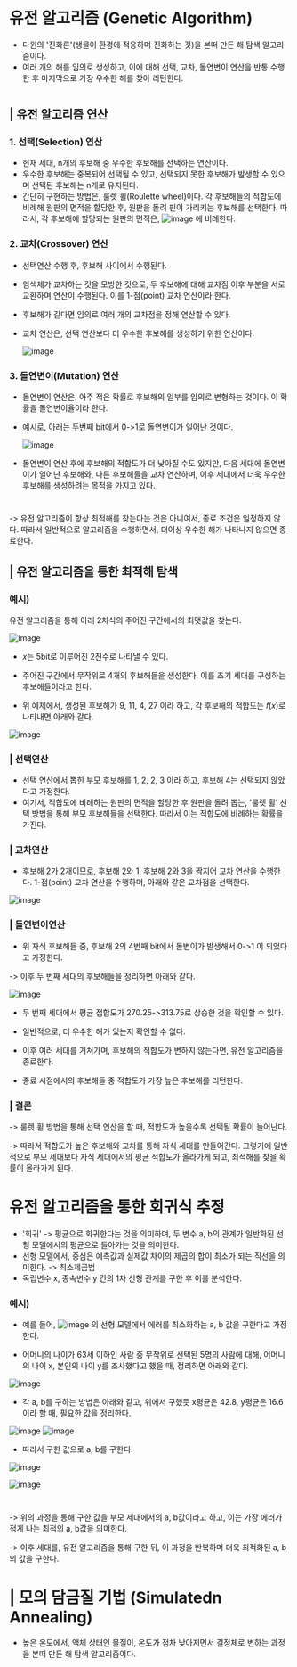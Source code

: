 
# 유전 알고리즘 (Genetic Algorithm)
*  다윈의 '진화론'(생물이 환경에 적응하며 진화하는 것)을 본떠 만든 해 탐색 알고리즘이다. 
*  여러 개의 해를 임의로 생성하고, 이에 대해 선택, 교차, 돌연변이 연산을 반통 수행한 후 마지막으로 가장 우수한 해를 찾아 리턴한다.
#
## | 유전 알고리즘 연산

### 1. 선택(Selection) 연산 
- 현재 세대, n개의 후보해 중 우수한 후보해를 선택하는 연산이다.
- 우수한 후보해는 중복되어 선택될 수 있고, 선택되지 못한 후보해가 발생할 수 있으며 선택된 후보해는 n개로 유지된다.
- 간단히 구현하는 방법은, 룰렛 휠(Roulette wheel)이다. 각 후보해들의 적합도에 비례해 원판의 면적을 할당한 후, 원판을 돌려 핀이 가리키는 후보해를 선택한다. 따라서, 각 후보해에 할당되는 원판의 면적은, ![image](https://user-images.githubusercontent.com/101811119/174244945-89564f38-a5fc-413d-aba2-0bd74147ffd6.png) 에 비례한다.
    

### 2. 교차(Crossover) 연산 
-  선택연산 수행 후, 후보해 사이에서 수행된다.
-  염색체가 교차하는 것을 모방한 것으로, 두 후보해에 대해 교차점 이후 부분을 서로 교환하며 연산이 수행된다. 이를 1-점(point) 교차 연산이라 한다.
- 후보해가 길다면 임의로 여러 개의 교차점을 정해 연산할 수 있다.
- 교차 연산은, 선택 연산보다 더 우수한 후보해를 생성하기 위한 연산이다.

    ![image](https://user-images.githubusercontent.com/101811119/174246735-aa0e88da-32e1-4f90-8e9e-b23146b9e519.png)


### 3. 돌연변이(Mutation) 연산 
- 돌연변이 연산은, 아주 적은 확률로 후보해의 일부를 임의로 변형하는 것이다. 이 확률을 돌연변이율이라 한다.
- 예시로, 아래는 두번째 bit에서 0->1로 돌연변이가 일어난 것이다.

    ![image](https://user-images.githubusercontent.com/101811119/174249557-a320305a-6c77-4cbb-95e5-49ffe3b3aed1.png)
- 돌연변이 연산 후에 후보해의 적합도가 더 낮아질 수도 있지만, 다음 세대에 돌연변이가 일어난 후보해와, 다른 후보해들을 교차 연산하며, 이후 세대에서 더욱 우수한 후보해를 생성하려는 목적을 가지고 있다.
#
-> 유전 알고리즘이 항상 최적해를 찾는다는 것은 아니여서, 종료 조건은 일정하지 않다. 따라서 일반적으로 알고리즘을 수행하면서, 더이상 우수한 해가 나타나지 않으면 종료한다.

## | 유전 알고리즘을 통한  최적해 탐색
### 예시)
유전 알고리즘을 통해 아래 2차식의 주어진 구간에서의 최댓값을 찾는다.

![image](https://user-images.githubusercontent.com/101811119/174286710-6014085f-aa7a-4980-8762-3f07abd4bef8.png)

+ 𝑥는 5bit로 이루어진 2진수로 나타낼 수 있다.

+ 주어진 구간에서 무작위로 4개의 후보해들을 생성한다. 이를 초기 세대를 구성하는 후보해들이라고 한다.

+ 위 예제에서, 생성된 후보해가 9, 11, 4, 27 이라 하고, 각 후보해의 적합도는 𝑓(𝑥)로 나타내면 아래와 같다.

![image](https://user-images.githubusercontent.com/101811119/174290121-6b5411b8-4bfe-481b-bd36-861e4da43332.png)

### | 선택연산
+ 선택 연산에서 뽑힌 부모 후보해를 1, 2, 2, 3 이라 하고, 후보해 4는 선택되지 않았다고 가정한다.
+ 여기서, 적합도에 비례하는 원판의 면적을 할당한 후 원판을 돌려 뽑는, '룰렛 휠' 선택 방법을 통해 부모 후보해들을 선택한다. 따라서 이는 적합도에 비례하는 확률을 가진다.
### | 교차연산
+ 후보해 2가 2개이므로, 후보해 2와 1, 후보해 2와 3을 짝지어 교차 연산을 수행한다. 1-점(point) 교차 연산을 수행하며, 아래와 같은 교차점을 선택한다.

![image](https://user-images.githubusercontent.com/101811119/174293232-4f6b7c81-c335-4149-833b-2ed22e1a8bf2.png)

### | 돌연변이연산
+ 위 자식 후보해들 중, 후보해 2의 4번째 bit에서 돌변이가 발생해서 0->1 이 되었다고 가정한다. 

-> 이후 두 번째 세대의 후보해들을 정리하면 아래와 같다.

![image](https://user-images.githubusercontent.com/101811119/174294547-618a2ebb-6e02-4505-9174-744922d4b98e.png)

+ 두 번째 세대에서 평균 접합도가 270.25->313.75로 상승한 것을 확인할 수 있다.

+ 일반적으로, 더 우수한 해가 있는지 확인할 수 없다.

+ 이후 여러 세대를 거쳐가며, 후보해의 적합도가 변하지 않는다면, 유전 알고리즘을 종료한다.

+ 종료 시점에서의 후보해들 중 적합도가 가장 높은 후보해를 리턴한다.


### | 결론
-> 룰렛 휠 방법을 통해 선택 연산을 할 때, 적합도가 높을수록 선택될 확률이 늘어난다. 

-> 따라서 적합도가 높은 후보해와 교차를 통해 자식 세대를 만들어간다. 그렇기에 일반적으로 부모 세대보다 자식 세대에서의 평균 적합도가 올라가게 되고, 최적해를 찾을 확률이 올라가게 된다.



# 유전 알고리즘을 통한 회귀식 추정
- '회귀' -> 평균으로 회귀한다는 것을 의미하며, 두 변수 a, b의 관계가 일반화된 선형 모델에서의 평균으로 돌아가는 것을 의미한다.
- 선형 모델에서, 중심은 예측값과 실제값 차이의 제곱의 합이 최소가 되는 직선을 의미한다. -> 최소제곱법
- 독립변수 x, 종속변수 y 간의 1차 선형 관계를 구한 후 이를 분석한다.

### 예시)
+ 예를 들어, ![image](https://user-images.githubusercontent.com/101811119/174313049-72af540f-0912-4b45-a164-ac528820a188.png) 의 선형 모델에서 에러를 최소화하는 a, b 값을 구한다고 가정한다.

+ 어머니의 나이가 63세 이하인 사람 중 무작위로 선택된 5명의 사람에 대해, 어머니의 나이 x, 본인의 나이 y를 조사했다고 했을 때, 정리하면 아래와 같다.

![image](https://user-images.githubusercontent.com/101811119/174317516-c2917b12-b1dc-4525-8aec-cc592147f07c.png)

+ 각 a, b를 구하는 방법은 아래와 같고, 위에서 구했듯 x평균은 42.8, y평균은 16.6이라 할 때, 필요한 값을 정리한다.

![image](https://user-images.githubusercontent.com/101811119/174321544-6d695118-44f5-4bb5-ba8a-f148dcae91c6.png)
![image](https://user-images.githubusercontent.com/101811119/174319017-256dd2a6-b34e-4f1d-8ac7-5af1f9af4512.png)

+ 따라서 구한 값으로 a, b를 구한다.

![image](https://user-images.githubusercontent.com/101811119/174321306-b7b187bb-dbe2-4226-b227-3db0ef5edbf7.png)

![image](https://user-images.githubusercontent.com/101811119/174322330-4651e221-0133-43fe-92ca-558c21249330.png)
#
-> 위의 과정을 통해 구한 값을 부모 세대에서의 a, b값이라고 하고, 이는 가장 에러가 적게 나는 최적의 a, b값을 의미한다. 

-> 이후 세대를, 유전 알고리즘을 통해 구한 뒤, 이 과정을 반복하며 더욱 최적화된 a, b의 값을 구한다.

#
# | 모의 담금질 기법 (Simulatedn Annealing)
* 높은 온도에서, 액체 상태인 물질이, 온도가 점차 낮아지면서 결정체로 변하는 과정을 본떠 만든 해 탐색 알고리즘이다.

